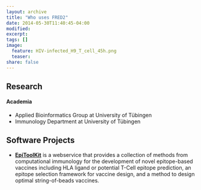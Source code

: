 ```yaml
---
layout: archive
title: "Who uses FRED2"
date: 2014-05-30T11:40:45-04:00
modified:
excerpt:
tags: []
image:
  feature: HIV-infected_H9_T_cell_45h.png
  teaser:
share: false
---
```


## Research

#### Academia
 - Applied Bioinformatics Group at University of Tübingen
 - Immunology Department at University of Tübingen
 
## Software Projects

 - **[EpiToolKit](www.epitoolkit.de)** is a webservice that provides a collection of methods from computational immunology for the development of novel epitope-based vaccines including HLA ligand or potential T-Cell epitope prediction, an epitope selection framework for vaccine design, and a method to design optimal string-of-beads vaccines.  